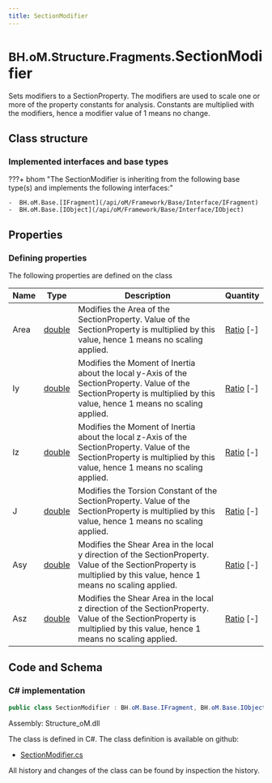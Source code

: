 ```yaml
---
title: SectionModifier
---
```


# <small>BH.oM.Structure.Fragments.</small>**SectionModifier**

Sets modifiers to a SectionProperty. The modifiers are used to scale one or more of the property constants for analysis. Constants are multiplied with the modifiers, hence a modifier value of 1 means no change.

## Class structure

### Implemented interfaces and base types

???+ bhom "The SectionModifier is inheriting from the following base type(s) and implements the following interfaces:"

    -  BH.oM.Base.[IFragment](/api/oM/Framework/Base/Interface/IFragment)
    -  BH.oM.Base.[IObject](/api/oM/Framework/Base/Interface/IObject)


## Properties



### Defining properties

The following properties are defined on the class

| Name             | Type             | Description      | Quantity         |
|------------------|------------------|------------------|------------------|
| Area | [double](https://learn.microsoft.com/en-us/dotnet/api/System.Double?view=netstandard-2.0) | Modifies the Area of the SectionProperty. Value of the SectionProperty is multiplied by this value, hence 1 means no scaling applied. | [Ratio](/api/oM/Dimensional/Quantities/Attributes/Ratio) [-] |
| Iy | [double](https://learn.microsoft.com/en-us/dotnet/api/System.Double?view=netstandard-2.0) | Modifies the Moment of Inertia about the local y-Axis of the SectionProperty. Value of the SectionProperty is multiplied by this value, hence 1 means no scaling applied. | [Ratio](/api/oM/Dimensional/Quantities/Attributes/Ratio) [-] |
| Iz | [double](https://learn.microsoft.com/en-us/dotnet/api/System.Double?view=netstandard-2.0) | Modifies the Moment of Inertia about the local z-Axis of the SectionProperty. Value of the SectionProperty is multiplied by this value, hence 1 means no scaling applied. | [Ratio](/api/oM/Dimensional/Quantities/Attributes/Ratio) [-] |
| J | [double](https://learn.microsoft.com/en-us/dotnet/api/System.Double?view=netstandard-2.0) | Modifies the Torsion Constant of the SectionProperty. Value of the SectionProperty is multiplied by this value, hence 1 means no scaling applied. | [Ratio](/api/oM/Dimensional/Quantities/Attributes/Ratio) [-] |
| Asy | [double](https://learn.microsoft.com/en-us/dotnet/api/System.Double?view=netstandard-2.0) | Modifies the Shear Area in the local y direction of the SectionProperty. Value of the SectionProperty is multiplied by this value, hence 1 means no scaling applied. | [Ratio](/api/oM/Dimensional/Quantities/Attributes/Ratio) [-] |
| Asz | [double](https://learn.microsoft.com/en-us/dotnet/api/System.Double?view=netstandard-2.0) | Modifies the Shear Area in the local z direction of the SectionProperty. Value of the SectionProperty is multiplied by this value, hence 1 means no scaling applied. | [Ratio](/api/oM/Dimensional/Quantities/Attributes/Ratio) [-] |


## Code and Schema

### C# implementation

``` C# title="C#"
public class SectionModifier : BH.oM.Base.IFragment, BH.oM.Base.IObject
```

Assembly: Structure_oM.dll

The class is defined in C#. The class definition is available on github:

- [SectionModifier.cs](https://github.com/BHoM/BHoM/blob/develop/Structure_oM/Fragments\SectionModifier.cs)

All history and changes of the class can be found by inspection the history.
